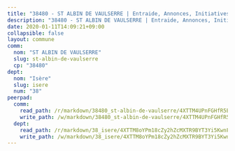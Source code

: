 ```yaml
---
title: "38480 - ST ALBIN DE VAULSERRE | Entraide, Annonces, Initiatives"
description: "38480 - ST ALBIN DE VAULSERRE | Entraide, Annonces, Initiatives"
date: 2020-01-11T14:09:21+09:00
collapsible: false
layout: commune
comm:
  nom: "ST ALBIN DE VAULSERRE"
  slug: st-albin-de-vaulserre
  cp: "38480"
dept:
  nom: "Isère"
  slug: isere
  num: "38"
peerpad:
  comm:
    read_path: /r/markdown/38480_st-albin-de-vaulserre/4XTTM4UPnFGHfR5Ee949ybirPY8EZSpWj6BySKLDC91uwHXuZ
    write_path: /w/markdown/38480_st-albin-de-vaulserre/4XTTM4UPnFGHfR5Ee949ybirPY8EZSpWj6BySKLDC91uwHXuZ-K3TgU9FiuYRMy1QDaiSpUo1d75yR7rMEYo26DUPVEMwnvCNVqEMqRdyL86uJ2cGWeCRCeV5cEgybRYMiWK4sMVCxCMkYN76tJCSquNJVXcR3vTAeeC1B6dCM5JsuMR8LxJGCkccX
  dept:
    read_path: /r/markdown/38_isere/4XTTM8oYPm18cZy2hZcMXTR9BYT3Yi5KwnFvpXu1TXaRq7Q3V
    write_path: /w/markdown/38_isere/4XTTM8oYPm18cZy2hZcMXTR9BYT3Yi5KwnFvpXu1TXaRq7Q3V-K3TgUoSzs2JpJwfbzBvgU8N95mHo7JXz7NbEctNRM3EDb2iYHA4maKm3pRQwmboULLPnLFTEhRgTawPTWpmxTxKbTwDgAEzA9tUHjpudQTWdKWfdVSegAo77eCwhXTaVG7AyUZEs
---
```


